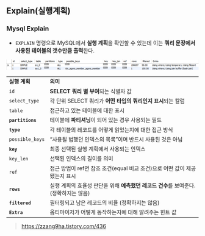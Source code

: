## Explain(실행계획)

### Mysql Explain
- `EXPLAIN` 명령으로 MySQL에서 **실행 계획**을 확인할 수 있는데 이는 **쿼리 문장에서 사용된 테이블의 갯수만큼 출력**한다.

![img.png](../img/Explain.png)

|                |                                                 |
| -------------- | ----------------------------------------------- |
| **실행 계획**      | **의미**                                          |
| `id`             | **SELECT 쿼리 별 부여**되는 식별자 값                          |
| `select_type`    | 각 단위 SELECT 쿼리가 **어떤 타입의 쿼리인지 표시**되는 칼럼             |
| `table`          | 접근하고 있는 테이블에 대한 표시                              |
| **`partitions`** | 테이블에 **파티셔닝**이 되어 있는 경우 사용되는 필드                     |
| **`type`**       | 각 테이블의 레코드를 어떻게 읽었는지에 대한 접근 방식                  |
| `possible_keys`  | “사용될 법했던 인덱스의 목록”이며 반드시 사용된 것은 아님               |
| **`key`**        | 최종 선택된 실행 계획에서 사용되는 인덱스                         |
| `key_len`        | 선택된 인덱스의 길이를 의미                                 |
| `ref`            | 접근 방법이 ref면 참조 조건(equal 비교 조건)으로 어떤 값이 제공됐는지 표시 |
| **`rows`**       | 실행 계획의 효율성 판단을 위해 **예측했던 레코드 건수**를 보여준다. (정확하지는 않음) |
| **`filtered`**   | 필터링되고 남은 레코드의 비율 (정확하지는 않음)                     |
| **`Extra`**      | 옵티마이저가 어떻게 동작하는지에 대해 알려주는 힌트 값                  |

   
> https://zzang9ha.tistory.com/436